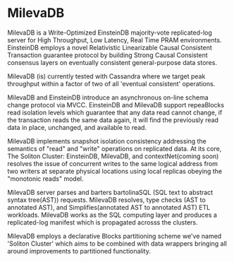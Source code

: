 # MilevaDB

MilevaDB is a Write-Optimized EinsteinDB majority-vote replicated-log server for High Throughput, Low Latency, Real Time PRAM environments. EinsteinDB employs a novel Relativistic Linearizable Causal Consistent Transaction guarantee protocol by building Strong Causal Consistent consensus layers on eventually consistent general-purpose data stores.

MilevaDB (is) currently tested with Cassandra where we target peak throughput within a factor of two of all 'eventual consistent' operations. 

MilevaDB and EinsteinDB introduce an asynchronous on-line schema change protocol via MVCC. EinsteinDB and MilevaDB support repeaBlocks read isolation levels which guarantee that any data read cannot change, if the transaction reads the same data again, it will find the previously read data in place, unchanged, and available to read.

MilevaDB implements snapshot isolation consistency addressing the semantics of "read" and "write" operations on replicated data. At its core, The Soliton Cluster: EinsteinDB, MilevaDB, and contextNet(coming soon) resolves the issue of concurrent writes to the same logical address from two writers at separate physical locations using local replicas obeying the "monotonic reads" model.

MilevaDB server parses and barters bartolinaSQL (SQL text to abstract syntax tree(AST)) requests. MilevaDB resolves, type checks (AST to annotated AST), and Simplifies(annotated AST to annotated AST) ETL workloads. MilevaDB works as the SQL computing layer and produces a replicated-log manifest which is propagated acrosss the clusters.

MilevaDB employs a declarative Blocks partitioning scheme we've named 'Soliton Cluster' which aims to be combined with data wrappers bringing all around improvements to partitioned functionality. 

